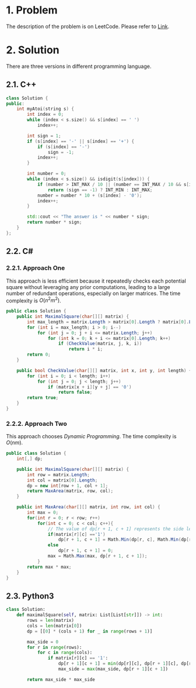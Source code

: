 # 1. Problem

The description of the problem is on LeetCode. Please refer to [Link](https://leetcode.com/problems/string-to-integer-atoi/description/).

# 2. Solution

There are three versions in different programming language.

## 2.1. C++

```cpp
class Solution {
public:
    int myAtoi(string s) {
        int index = 0;
        while (index < s.size() && s[index] == ' ') 
            index++;

        int sign = 1;
        if (s[index] == '-' || s[index] == '+') {
            if (s[index] == '-')
                sign = -1;
            index++;
        }

        int number = 0;
        while (index < s.size() && isdigit(s[index])) {
            if (number > INT_MAX / 10 || (number == INT_MAX / 10 && s[index] - '0' > 7))
                return (sign == -1) ? INT_MIN : INT_MAX; 
            number = number * 10 + (s[index] - '0');
            index++;
        }

        std::cout << "The answer is " << number * sign;
        return number * sign;
    }
};
```

## 2.2. C#

### 2.2.1. Approach One

This approach is less efficient because it repeatedly checks each potential square without leveraging any prior computations, leading to a large number of redundant operations, especially on larger matrices. The time complexity is $O(n^2m^2)$.

```csharp
public class Solution {
    public int MaximalSquare(char[][] matrix) {
        int max_length = matrix.Length > matrix[0].Length ? matrix[0].Length : matrix.Length;
        for (int i = max_length; i > 0; i--) 
            for (int j = 0; j + i <= matrix.Length; j++)
                for (int k = 0; k + i <= matrix[0].Length; k++)
                    if (CheckValue(matrix, j, k, i))
                        return i * i;
        return 0;
    }

    public bool CheckValue(char[][] matrix, int x, int y, int length) {
        for (int i = 0; i < length; i++)
            for (int j = 0; j < length; j++)
                if (matrix[x + i][y + j] == '0')
                    return false;
        return true;
    }
}
```

### 2.2.2. Approach Two

This approach chooses _Dynamic Programming_. The time complexity is $O(nm)$.

```csharp
public class Solution {
    int[,] dp;

    public int MaximalSquare(char[][] matrix) {
        int row = matrix.Length;
        int col = matrix[0].Length;
        dp = new int[row + 1, col + 1];
        return MaxArea(matrix, row, col);
    }

    public int MaxArea(char[][] matrix, int row, int col) {
        int max = 0;
        for(int r = 0; r < row; r++)
            for(int c = 0; c < col; c++){
                // The value of dp[r + 1, c + 1] represents the side length of the largest square whose bottom-right corner is at (r, c) in the original matrix.
                if(matrix[r][c] =='1') 
                    dp[r + 1, c + 1] = Math.Min(dp[r, c], Math.Min(dp[r + 1, c], dp[r , c + 1])) + 1;
                else 
                    dp[r + 1, c + 1] = 0;
                max = Math.Max(max, dp[r + 1, c + 1]);
            }
        return max * max;
    }
}
```

## 2.3. Python3

```python
class Solution:
    def maximalSquare(self, matrix: List[List[str]]) -> int:
        rows = len(matrix)
        cols = len(matrix[0])
        dp = [[0] * (cols + 1) for _ in range(rows + 1)]

        max_side = 0
        for r in range(rows):
            for c in range(cols):
                if matrix[r][c] == '1':
                    dp[r + 1][c + 1] = min(dp[r][c], dp[r + 1][c], dp[r][c + 1]) + 1
                    max_side = max(max_side, dp[r + 1][c + 1])

        return max_side * max_side
```
